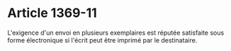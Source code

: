 # Article 1369-11

L'exigence d'un envoi en plusieurs exemplaires est réputée satisfaite sous forme électronique si l'écrit peut être imprimé par le destinataire.